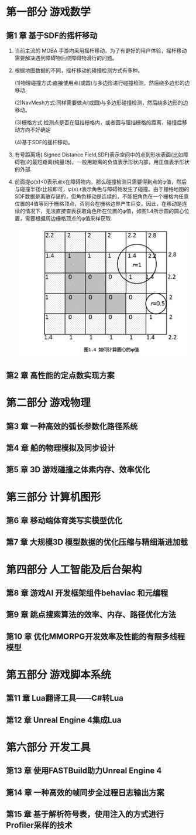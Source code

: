 # 第一部分 游戏数学

## 第1 章 基于SDF的摇杆移动 

1. 当前主流的 MOBA 手游均采用摇杆移动，为了有更好的用户体验，摇杆移动需要解决遇到障碍物后绕障碍物滑行的问题。

2. 根据地图数据的不同，摇杆移动的碰撞检测方式有多种。

   (1)物理碰撞方式:直接使用点(或圆)与多边形进行碰撞检测，然后绕多边形的边移动.

   (2)NavMesh方式:同样需要做点(或圆)与多边形碰撞检测，然后绕多边形的边移动。

   (3)栅格方式:检测点是否在阻挡栅格内，或者圆与阻挡栅格的距离，碰撞后移动方向不好确定

   (4)基于SDF的摇杆移动。

3. 有号距离场( Signed Distance Field,SDF)表示空间中的点到形状表面(比如障碍物)的最短距离(纯量场)，一般用距离的负值表示形状内部，用正值表示形状的外部.

4. 前面提φ(x)<0表示点x在障碍物内，那么碰撞检测只需要得到点的φ值，然后与碰撞半径r比较即可，φ(x) r表示角色与障碍物发生了碰撞。由于栅格地图的SDF数据是离散存储的，但角色移动是连续的，不能把角色在一个栅格内任意位置的4值等同于栅格顶点，否则会在栅格边界产生巨变。因此，在移动是连续的情况下，无法直接查表获取角色所在位置的φ值，如图1.4所示圆的圆心位置，需要根据周边栅格顶点的φ值采样获取.

   ![image-20230514095843960](.\1-0.png)

## 第2 章 高性能的定点数实现方案 

# 第二部分 游戏物理

## 第3 章 一种高效的弧长参数化路径系统

## 第4 章 船的物理模拟及同步设计 

## 第5 章 3D 游戏碰撞之体素内存、效率优化

# 第三部分 计算机图形

## 第6 章 移动端体育类写实模型优化 

## 第7 章 大规模3D 模型数据的优化压缩与精细渐进加载 

# 第四部分 人工智能及后台架构

## 第8 章 游戏AI 开发框架组件behaviac 和元编程 

## 第9 章 跳点搜索算法的效率、内存、路径优化方法 

## 第10 章 优化MMORPG开发效率及性能的有限多线程模型 

# 第五部分 游戏脚本系统

## 第11 章 Lua翻译工具——C#转Lua 

## 第12 章 Unreal Engine 4集成Lua 

# 第六部分 开发工具

## 第13 章 使用FASTBuild助力Unreal Engine 4 

## 第14 章 一种高效的帧同步全过程日志输出方案 

## 第15 章 基于解析符号表，使用注入的方式进行Profiler采样的技术

